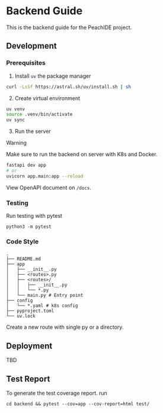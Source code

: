 # Backend Guide

This is the backend guide for the PeachIDE project.

## Development

### Prerequisites

1. Install `uv` the package manager

```bash
curl -LsSf https://astral.sh/uv/install.sh | sh
```

2. Create virtual environment

```bash
uv venv
source .venv/bin/activate
uv sync
```

3. Run the server

> [!WARNING]
> Make sure to run the backend on server with K8s and Docker.

```bash
fastapi dev app
# or
uvicorn app.main:app --reload
```

View OpenAPI document on `/docs`.

### Testing

Run testing with pytest

```
python3 -m pytest
```

### Code Style

```
.
├── README.md
├── app
│   ├── __init__.py
│   ├── <routes>.py
│   ├── <routes>/
│   │   ├── __init__.py
│   │   └── *.py
│   └── main.py # Entry point
├── config
│   └── *.yaml # k8s config
├── pyproject.toml
└── uv.lock
```

Create a new route with single py or a directory.

## Deployment

TBD

## Test Report

To generate the test coverage report. 
run

```
cd backend && pytest --cov=app --cov-report=html test/
```